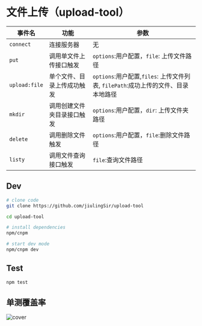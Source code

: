 # 文件上传（upload-tool）

|事件名|功能|参数|
|---|---|---|
|`connect`|连接服务器|无|
|`put`|调用单文件上传接口触发|`options`:用户配置，`file`: 上传文件路径|
|`upload:file`|单个文件、目录上传成功触发|`options`:用户配置,`files`: 上传文件列表, `filePath`:成功上传的文件、目录本地路径|
|`mkdir`|调用创建文件夹目录接口触发|`options`:用户配置，`dir`: 上传文件夹路径|
|`delete`|调用删除文件触发|`options`:用户配置，`file`:删除文件路径|
|`listy`|调用文件查询接口触发|`file`:查询文件路径|
## Dev

```bash
# clone code
git clone https://github.com/jiulingSir/upload-tool

cd upload-tool

# install dependencies
npm/cnpm

# start dev mode
npm/cnpm dev
```

## Test

```bash
npm test
```

## 单测覆盖率

![cover](./coverage/lcov-report/cover.jpg)